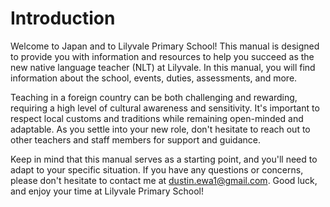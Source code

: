 # Introduction

Welcome to Japan and to Lilyvale Primary School! This manual is designed to provide you with information and resources to help you succeed as the new native language teacher (NLT) at Lilyvale. In this manual, you will find information about the school, events, duties, assessments, and more.

Teaching in a foreign country can be both challenging and rewarding, requiring a high level of cultural awareness and sensitivity. It's important to respect local customs and traditions while remaining open-minded and adaptable. As you settle into your new role, don't hesitate to reach out to other teachers and staff members for support and guidance.

Keep in mind that this manual serves as a starting point, and you'll need to adapt to your specific situation. If you have any questions or concerns, please don't hesitate to contact me at dustin.ewa1@gmail.com. Good luck, and enjoy your time at Lilyvale Primary School!